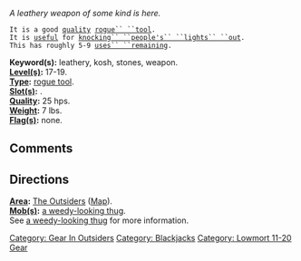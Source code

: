 *A leathery weapon of some kind is here.*

`It is a good `[`quality`](Rogue_Tool_Values.md "wikilink")` `[`rogue`` ``tool`](:Category:_Rogue_Tools.md "wikilink")`.`  
`It is `[`useful`](Rogue_Tool_Values.md "wikilink")` for `[`knocking`` ``people's`` ``lights`` ``out`](Blackjack.md "wikilink")`.`  
`This has roughly 5-9 `[`uses`` ``remaining`](Rogue_Tool_Values.md "wikilink")`.`

**Keyword(s):** leathery, kosh, stones, weapon.  
**[Level(s)](Object_Level.md "wikilink"):** 17-19.  
**[Type](:Category:_Object_Types.md "wikilink"):** [rogue
tool](:Category:_Rogue_Tools.md "wikilink").  
**[Slot(s)](Object_Slots.md "wikilink"):** <held>.  
**[Quality](Object_Quality.md "wikilink"):** 25 hps.  
**[Weight](Object_Weight.md "wikilink"):** 7 lbs.  
**[Flag(s)](:Category:_Object_Flags.md "wikilink"):** none.  

## Comments

## Directions

**[Area](:Category:_Areas.md "wikilink"):** [The
Outsiders](:Category:_Outsiders.md "wikilink")
([Map](Outsiders_Map.md "wikilink")).  
**[Mob(s)](:Category:_Mobs.md "wikilink"):** [a weedy-looking
thug](Weedy-Looking_Thug.md "wikilink").  
See [a weedy-looking thug](Weedy-Looking_Thug.md "wikilink") for more
information.  

[Category: Gear In Outsiders](Category:_Gear_In_Outsiders "wikilink")
[Category: Blackjacks](Category:_Blackjacks "wikilink") [Category:
Lowmort 11-20 Gear](Category:_Lowmort_11-20_Gear "wikilink")
